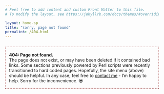 ```yaml
---
# Feel free to add content and custom Front Matter to this file.
# To modify the layout, see https://jekyllrb.com/docs/themes/#overriding-theme-defaults

layout: home-sp
title: "sorry, page not found"
permalink: /404.html
---
```

<div style="position:relative;top:12px;font-size:1em;border:1px dashed #820001;padding:3px 12px;">
<p>
<strong>404: Page not found.</strong><br>The page does not exist, or may have been deleted if it contained bad links. Some sections previously powered by Perl scripts were recently transitioned to hard coded pages. Hopefully, the site menu (above) should be helpful. In any case, feel free to <a href="https://joejenett.com/contact/">contact me</a> - I’m happy to help. Sorry for the inconvenience. 😎	
</p>

</div>